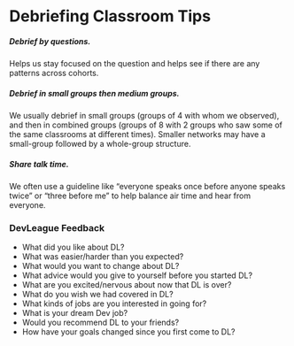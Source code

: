 # Debriefing Classroom Tips

##### Debrief by questions.
Helps us stay focused on the question and helps see if there are any patterns across cohorts.

##### Debrief in small groups then medium groups.
We usually debrief in small groups (groups of 4 with whom we observed), and then in combined groups (groups of 8 with 2 groups who saw some of the same classrooms at different times). Smaller networks may have a small-group followed by a whole-group structure.

##### Share talk time.
We often use a guideline like “everyone speaks once before anyone speaks twice” or “three before me” to help balance air time and hear from everyone.

### DevLeague Feedback
* What did you like about DL?
* What was easier/harder than you expected?
* What would you want to change about DL?
* What advice would you give to  yourself before you started DL?
* What are you excited/nervous about now that DL is over?
* What do you wish we had covered in DL?
* What kinds of jobs are you interested in going for?
* What is your dream Dev job?
* Would you recommend DL to your friends?
* How have your goals changed since you first come to DL?
